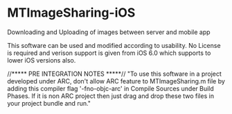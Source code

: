 # MTImageSharing-iOS
Downloading and Uploading of images between server and mobile app

This software can be used and modified according to usability. No License is required and verison support is given from iOS 6.0 which supports to lower iOS versions also.

//***** PRE INTEGRATION NOTES *****//
"To use this software in a project developed under ARC, don't allow ARC feature to MTImageSharing.m file by adding this compiler flag '-fno-objc-arc' in Compile Sources under Build Phases. If it is non ARC project then just drag and drop these two files in your project bundle and run."